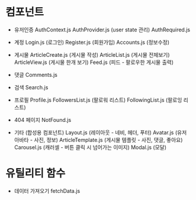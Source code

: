 # 컴포넌트
- 유저인증
AuthContext.js
AuthProvider.js (user state 관리)
AuthRequired.js

- 계정
Login.js    (로그인)
Register.js (회원가입)
Accounts.js (정보수정)

- 게시물
ArticleCreate.js    (게시물 작성)
ArticleList.js      (게시물 전체보기)
ArticleView.js      (게시물 한개 보기)
Feed.js             (피드 - 팔로우한 게시물 출력)

- 댓글
Comments.js

- 검색
Search.js

- 프로필
Profile.js
FollowersList.js    (팔로워 리스트)
FollowingList.js    (팔로잉 리스트)

- 404 페이지
NotFound.js

- 기타 (합성용 컴포넌트)
Layout.js           (레이아웃 - 네비, 헤더, 푸터)
Avatar.js           (유저 아바타 - 사진, 정보)
ArticleTemplate.js  (게시물 템플릿 - 사진, 댓글, 좋아요)
Carousel.js         (캐러셀 - 버튼 클릭 시 넘어가는 이미지)
Modal.js            (모달)

# 유틸리티 함수
- 데이터 가져오기
fetchData.js